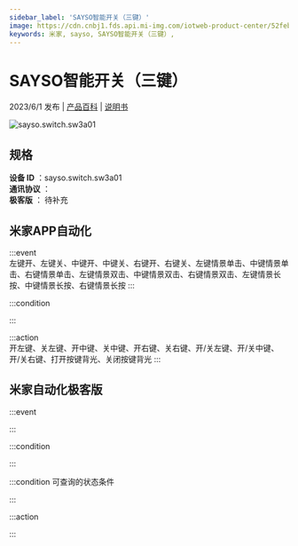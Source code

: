 ```yaml
---
sidebar_label: 'SAYSO智能开关（三键）'
image: https://cdn.cnbj1.fds.api.mi-img.com/iotweb-product-center/52febe412c3cdc30605cc88f94cc8d14_1684201366783.png?GalaxyAccessKeyId=AKVGLQWBOVIRQ3XLEW&Expires=9223372036854775807&Signature=ODl+vQzc7nymtPNWNP6kL9GU+uM=
keywords: 米家, sayso, SAYSO智能开关（三键）, 
---
```

# SAYSO智能开关（三键）

2023/6/1 发布 | [产品百科](https://home.mi.com/webapp/content/baike/product/index.html?model=sayso.switch.sw3a01/) | [说明书](https://home.mi.com/views/introduction.html?model=sayso.switch.sw3a01&region=cn)

![sayso.switch.sw3a01](https://cdn.cnbj1.fds.api.mi-img.com/iotweb-product-center/52febe412c3cdc30605cc88f94cc8d14_1684201366783.png?GalaxyAccessKeyId=AKVGLQWBOVIRQ3XLEW&Expires=9223372036854775807&Signature=ODl+vQzc7nymtPNWNP6kL9GU+uM=)

## 规格  
> 
**设备 ID** ：sayso.switch.sw3a01  
**通讯协议** ：  
**极客版**  ： 待补充 


## 米家APP自动化  

:::event  
左键开、左键关、中键开、中键关、右键开、右键关、左键情景单击、中键情景单击、右键情景单击、左键情景双击、中键情景双击、右键情景双击、左键情景长按、中键情景长按、右键情景长按
:::

:::condition  

:::

:::action   
开左键、关左键、开中键、关中键、开右键、关右键、开/关左键、开/关中键、开/关右键、打开按键背光、关闭按键背光
:::

## 米家自动化极客版  

:::event  

:::

:::condition  

:::

:::condition 可查询的状态条件  

:::

:::action  

:::

        
